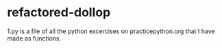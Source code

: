 # refactored-dollop
1.py is a file of all the python excercises on practicepython.org that I have made as functions.
